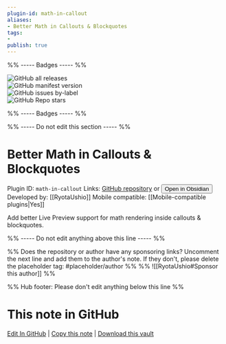 ```yaml
---
plugin-id: math-in-callout
aliases:
- Better Math in Callouts & Blockquotes
tags: 
- 
publish: true
---
```


%% ----- Badges ----- %%

![GitHub all releases](https://img.shields.io/github/downloads/RyotaUshio/obsidian-math-in-callout/total?color=573E7A&logo=github&style=for-the-badge)   
![GitHub manifest version](https://img.shields.io/github/manifest-json/v/RyotaUshio/obsidian-math-in-callout?color=573E7A&logo=github&style=for-the-badge)   
![GitHub issues by-label](https://img.shields.io/github/issues/RyotaUshio/obsidian-math-in-callout/help%20wanted?color=573E7A&logo=github&style=for-the-badge)   
![GitHub Repo stars](https://img.shields.io/github/stars/RyotaUshio/obsidian-math-in-callout?color=573E7A&logo=github&style=for-the-badge)

%% ----- Badges ----- %%

%% ----- Do not edit this section ----- %%

# Better Math in Callouts & Blockquotes

Plugin ID: `math-in-callout`
Links: [GitHub repository](https://github.com/RyotaUshio/obsidian-math-in-callout) or [<button id=HH>Open in Obsidian</button>](obsidian://show-plugin?id=math-in-callout)
Developed by: [[RyotaUshio]]
Mobile compatible: [[Mobile-compatible plugins|Yes]]

Add better Live Preview support for math rendering inside callouts & blockquotes.

%% ----- Do not edit anything above this line ----- %% 

%% Does the repository or author have any sponsoring links? Uncomment the next line and add them to the author's note. If they don't, please delete the placeholder tag: #placeholder/author %%
%% ![[RyotaUshio#Sponsor this author]] %%

%% Hub footer: Please don't edit anything below this line %%

# This note in GitHub

<span class="git-footer">[Edit In GitHub](https://github.dev/obsidian-community/obsidian-hub/blob/main/02%20-%20Community%20Expansions/02.05%20All%20Community%20Expansions/Plugins/math-in-callout.md "git-hub-edit-note") | [Copy this note](https://raw.githubusercontent.com/obsidian-community/obsidian-hub/main/02%20-%20Community%20Expansions/02.05%20All%20Community%20Expansions/Plugins/math-in-callout.md "git-hub-copy-note") | [Download this vault](https://github.com/obsidian-community/obsidian-hub/archive/refs/heads/main.zip "git-hub-download-vault") </span>
